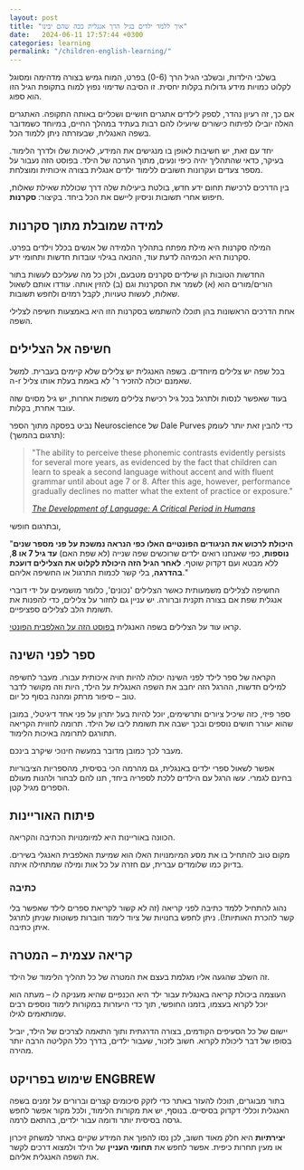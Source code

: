 ```yaml
---
layout: post
title: "איך ללמד ילדים בגיל הרך אנגלית ככה שהם יבינו"
date:   2024-06-11 17:57:44 +0300
categories: learning
permalink: "/children-english-learning/"
---
```


<p>בשלבי הילדות, ובשלבי הגיל הרך (0-6) בפרט, המוח גמיש בצורה מדהימה ומסוגל לקלוט כמויות מידע גדולות בקלות יחסית. זו הסיבה שדימוי נפוץ למוח בתקופת הגיל הזו הוא ספוג.</p>

<p>אם כך, זה רעיון נהדר, לספק לילדים אתגרים חושיים ושכליים באותה התקופה. האתגרים האלה יובילו לפיתוח כישורים שיועילו להם רבות בעתיד במהלך החיים, במיוחד כשמדובר בשפה האנגלית, שבעזרתה ניתן ללמוד הכל.</p>

<p>יחד עם זאת, יש חשיבות לאופן בו מנגישים את המידע, לאיכות שלו ולדרך הלימוד. בעיקר, כדאי שהתהליך יהיה כיפי ונעים, מתוך הערכה של הילד. בפוסט הזה נעבור על מספר צעדים ועקרונות חשובים ללימוד ילדים אנגלית בצורה איכותית ומוצלחת.</p>

<p>בין הדרכים לרכישת תחום ידע חדש, בולטת ביעילות שלה דרך שכוללת שאילת שאלות, חיפוש אחרי תשובות וניסיון ליישם את הכל ביחד. בקיצור:<strong> סקרנות</strong>. </p>

<h2>למידה שמובלת מתוך סקרנות</h2>

<p>המילה סקרנות היא מילת מפתח בתהליך הלמידה של אנשים בכלל וילדים בפרט. סקרנות היא הכמיהה לדעת עוד, ההנאה בגילוי עובדות חדשות ותחומי ידע.</p>

<p>החדשות הטובות הן שילדים סקרנים מטבעם, ולכן כל מה שעליכם לעשות בתור הורים/מורים הוא (א) לשמר את הסקרנות וגם (ב) להזין אותה. עודדו אותם לשאול שאלות, לעשות טעויות, לקבל רמזים ולחפש תשובות.</p>

<p>אחת הדרכים הראשונות בהן תוכלו להשתמש בסקרנות הזו היא באמצעות חשיפה לצלילי השפה.</p>

<h2>חשיפה אל הצלילים</h2>

<p>בכל שפה יש צלילים מיוחדים. בשפה האנגלית יש צלילים שלא קיימים בעברית. למשל ה-r שאמנם יכולה להזכיר ר' לא באמת בעלת אותו צליל.</p>

<p>בעוד שאפשר לנסות ולתרגל בכל גיל רכישת צלילים משפות אחרות, יש גיל מסוים שזה עובד אחרת, בקלות.</p>

<p>נביט בפסקה מתוך הספר Neuroscience של Dale Purves כדי להבין זאת יותר לעומק (תרגום בהמשך): </p>

<blockquote>
<p dir="ltr">"The ability to perceive these phonemic contrasts evidently persists for several more years, as evidenced by the fact that children can learn to speak a second language without accent and with fluent grammar until about age 7 or 8. After this age, however, performance gradually declines no matter what the extent of practice or exposure."</p>
<cite><a href="https://www.ncbi.nlm.nih.gov/books/NBK11007/" title="The Development of Language: A Critical Period in Humans">The Development of Language: A Critical Period in Humans</a></cite>
</blockquote>

<p>ובתרגום חופשי,</p>

<p>"<strong>היכולת לרכוש את הניגודים הפונטיים האלו כפי הנראה נמשכת על פני מספר שנים נוספות</strong>, כפי שאנחנו רואים ילדים שרוכשים שפה שנייה (לא שפת האם) <strong>עד גיל 7 או 8</strong>, ללא מבטא ועם דקדוק שוטף. <strong>לאחר הגיל הזה היכולת לקלוט את הצלילים דועכת בהדרגה</strong>, בלי קשר לכמות התרגול או החשיפה אליהם."</p>

<p>החשיפה לצלילים משמעותית כאשר הצלילים 'נכונים', כלומר מושמעים על ידי דוברי אנגלית שפת אם בצורה תקנית וברורה. יש עניין גם לחזור על צלילים, כדי להפנות את תשומת הלב לצלילים ספציפיים.</p>

<p>קראו עוד על הצלילים בשפה האנגלית <a href="/phonetic-alphabet/" title="בפוסט הזה על האלפבית הפונטי">בפוסט הזה על האלפבית הפונטי</a>.</p>

<h2>ספר לפני השינה</h2>

<p>הקראה של ספר לילד לפני השינה יכולה להיות חויה איכותית עבורו. מעבר לחשיפה למילים חדשות, ההרגל הזה יחבב את השפה האנגלית על הילד, היות וזה מקושר לדבר טוב – סיפור מרתק ומהנה בסוף כל יום.</p>

<p>ספר פיזי, כזה שיכיל ציורים ותרשימים, יוכל להיות בעל יתרון על פני אחד דיגיטלי, במובן שהוא יעורר חושים נוספים ובכך ישבה את תשומת ליבו של הילד. תרומה לחווית הקריאה תתורגם לתרומה באיכות הלימוד.</p>

<p>מעבר לכך כמובן מדובר במעשה חינוכי שיקרב בינכם.</p>

<p>אפשר לשאול ספרי ילדים באנגלית, גם מהרמה הכי בסיסית, מהספריות הציבוריות בחינם לגמרי. עשו הרגל עם הילדים ללכת לספריה ביחד, תנו להם לבחור ולהנות מעולם הספרים מגיל קטן.</p>

<h2>פיתוח האוריינות</h2>

<p>הכוונה באוריינות היא למיומנויות הכתיבה והקריאה.</p>

<p>מקום טוב להתחיל בו את מסע המיומנויות האלו הוא שמיעת האלפבית האנגלי בשירים. בדיוק כמו שלומדים עברית, עם חזרה על כל אות ומילה שמתחילה איתה.</p>

<h3>כתיבה</h3>

<p>נהוג להתחיל ללמד כתיבה לפני קריאה (זה לא קשור לקריאת ספרים לילד שאפשר בלי קשר להכרת האותיות!). ניתן לחפש בחנויות של ציוד לימוד חוברות פשוטות שניתן לתרגל איתן כתיבה.</p>

<h2>קריאה עצמית – המטרה</h2>

<p>זה השלב שהגעה אליו מגלמת בעצם את המטרה של כל תהליך הלימוד של הילד.</p>

<p>העוצמה ביכולת קריאה באנגלית עבור ילד היא הכנפיים שהיא מעניקה לו – מעתה הוא יוכל לקרוא בעצמו, בזמנו החופשי, תוך כדי היעזרות במקורות לימוד נוספים רבים שמותאמים לגילו.</p>

<p>יישום של כל הסעיפים הקודמים, בצורה הדרגתית ותוך התאמה לצרכים של הילד, יוביל בסופו של דבר ליכולת לקרוא. חשוב לזכור, שעבור ילדים, בדרך כלל הקליטה הרבה יותר מהירה.</p>

<h2>שימוש בפרויקט ENGBREW</h2>

<p>בתור מבוגרים, תוכלו להעזר באתר כדי לזקק סיכומים קצרים וברורים על זמנים בשפה האנגלית וכללי דקדוק בסיסיים. בנוסף, יש את מקורות הלימוד, ולכל מקור אפשר לחפש גרסה בסיסית יותר ודומה עבור ילדים, בהתאם לרמה.</p>

<p><strong>יצירתיות</strong> היא חלק מאוד חשוב, לכן נסו להפוך את המידע שקיים באתר למשחק זיכרון או מעין תחרות כיפית. אפשר לחפש את <strong>תחומי העניין</strong> של הילד ולמצוא דרכים לקשר את השפה האנגלית אליהם.</p>

